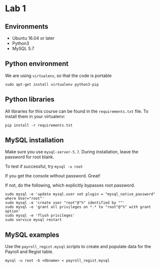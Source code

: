 # Lab 1 

## Environments
* Ubuntu 16.04 or later
* Python3
* MySQL 5.7

## Python environment
We are using `virtualenv`, so that the code is portable

  `sudo apt-get install virtualenv python3-pip`

## Python libraries
All libraries for this course can be found in the `requirements.txt` file. To install them in your virtualenv:

`pip install -r requirements.txt`

## MySQL installation
Make sure you use `mysql-server-5.7`. During installation, leave the password for root blank. 

To test if successful, try
`mysql -u root`

If you get the console without password. Great!

If not, do the following, which explicitly bypasses root password. 

  ```
  sudo mysql -e 'update mysql.user set plugin = "mysql_native_password" where User="root"'
  sudo mysql -e 'create user "root"@"%" identified by ""'
  sudo mysql -e 'grant all privileges on *.* to "root"@"%" with grant option'
  sudo mysql -e 'flush privileges'
  sudo service mysql restart
  ```

## MySQL examples
Use the `payroll_regist.mysql` scripts to create and populate data for the Payroll and Regist table. 

`mysql -u root -b <dbname> < payroll_regist.mysql`

